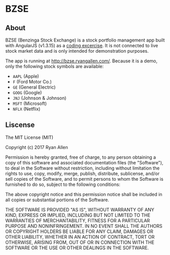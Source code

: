 # BZSE

## About
BZSE (Benzinga Stock Exchange) is a stock portfolio management app built with AngularJS (v1.3.15) as a [coding excercise](http://static.careers.benzinga.com.s3-website-us-east-1.amazonaws.com/benzinga-code-challenge.html). It is not connected to live stock market data and is only intended for demonstration purposes.

The app is running at http://bzse.ryangallen.com/. Because it is a demo, only the following stock symbols are available:

- `AAPL` (Apple)
- `F` (Ford Motor Co.)
- `GE` (General Electric)
- `GOOG` (Google)
- `JNJ` (Johnson & Johnson)
- `MSFT` (Microsoft)
- `NFLX` (Netflix)

## Liscense

The MIT License (MIT)

Copyright (c) 2017 Ryan Allen

Permission is hereby granted, free of charge, to any person obtaining a copy of this software and associated documentation files (the "Software"), to deal in the Software without restriction, including without limitation the rights to use, copy, modify, merge, publish, distribute, sublicense, and/or sell copies of the Software, and to permit persons to whom the Software is furnished to do so, subject to the following conditions:

The above copyright notice and this permission notice shall be included in all copies or substantial portions of the Software.

THE SOFTWARE IS PROVIDED "AS IS", WITHOUT WARRANTY OF ANY KIND, EXPRESS OR IMPLIED, INCLUDING BUT NOT LIMITED TO THE WARRANTIES OF MERCHANTABILITY, FITNESS FOR A PARTICULAR PURPOSE AND NONINFRINGEMENT. IN NO EVENT SHALL THE AUTHORS OR COPYRIGHT HOLDERS BE LIABLE FOR ANY CLAIM, DAMAGES OR OTHER LIABILITY, WHETHER IN AN ACTION OF CONTRACT, TORT OR OTHERWISE, ARISING FROM, OUT OF OR IN CONNECTION WITH THE SOFTWARE OR THE USE OR OTHER DEALINGS IN THE SOFTWARE.
